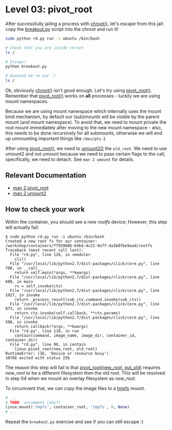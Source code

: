 # Level 03: pivot_root

After successfully jailing a process with [chroot()](https://docs.python.org/2/library/os.html#os.chroot), let's escape from this jail: copy the [breakout.py](breakout.py) script into the chroot and run it!

```bash
sudo python rd.py run -i ubuntu /bin/bash

# Check that you are inside chroot
ls /

# Escape!
python breakout.py

# Aaaaand we're out :)
ls /
```


Ok, obviously [chroot()](https://docs.python.org/2/library/os.html#os.chroot) isn't good enough. Let's try using [pivot_root()](https://rawgit.com/Fewbytes/rubber-docker/master/docs/linux/index.html#linux.pivot_root).
Remember that [pivot_root()](https://rawgit.com/Fewbytes/rubber-docker/master/docs/linux/index.html#linux.pivot_root) works on **all** processes - luckily we are using mount namespaces.

Because we are using mount namespace which internally uses the mount bind mechanism, by default our (sub)mounts will be visible by the parent mount (and mount namespace).
To avoid that, we need to mount private the root mount immediately after moving to the new mount namespace - also, this needs to be done *recursively* for all submounts, otherwise we will end up unmounting important things like `/dev/pts` :)

After using [pivot_root()](https://rawgit.com/Fewbytes/rubber-docker/master/docs/linux/index.html#linux.pivot_root), we need to [umount2()](https://rawgit.com/Fewbytes/rubber-docker/master/docs/linux/index.html#linux.umount2) the `old_root`.
We need to use umount2 and not umount because we need to pass certain flags to the call; specifically, we need to detach. See `man 2 umount` for details.

## Relevant Documentation

- [man 2 pivot_root](http://man7.org/linux/man-pages/man2/pivot_root.2.html)
- [man 2 umount2](http://man7.org/linux/man-pages/man2/umount2.2.html)

## How to check your work

Within the container, you should see a new *rootfs* device; However, this step will actually fail:

```
$ sudo python rd.py run -i ubuntu /bin/bash
Created a new root fs for our container: /workshop/containers/f793960b-64bd-4c21-9a7f-da1b0fbe9aad/rootfs
Traceback (most recent call last):
  File "rd.py", line 126, in <module>
    cli()
  File "/usr/local/lib/python2.7/dist-packages/click/core.py", line 700, in __call__
    return self.main(*args, **kwargs)
  File "/usr/local/lib/python2.7/dist-packages/click/core.py", line 680, in main
    rv = self.invoke(ctx)
  File "/usr/local/lib/python2.7/dist-packages/click/core.py", line 1027, in invoke
    return _process_result(sub_ctx.command.invoke(sub_ctx))
  File "/usr/local/lib/python2.7/dist-packages/click/core.py", line 873, in invoke
    return ctx.invoke(self.callback, **ctx.params)
  File "/usr/local/lib/python2.7/dist-packages/click/core.py", line 508, in invoke
    return callback(*args, **kwargs)
  File "rd.py", line 118, in run
    contain(command, image_name, image_dir, container_id, container_dir)
  File "rd.py", line 98, in contain
    linux.pivot_root(new_root, old_root)
RuntimeError: (16, 'Device or resource busy')
10766 exited with status 256
```

The reason this step will fail is that [pivot_root(new_root, put_old)](https://rawgit.com/Fewbytes/rubber-docker/master/docs/linux/index.html#linux.pivot_root) requires *new_root* to be a different filesystem then the old root.
This will be resolved in step 04 when we mount an overlay filesystem as *new_root*.

To circumvent that, we can copy the image files to a [tmpfs](https://en.wikipedia.org/wiki/Tmpfs) mount.
```python
# ...
# TODO: uncomment (why?)
linux.mount('tmpfs', container_root, 'tmpfs', 0, None)
# ...
```

Repeat the `breakout.py` exercise and see if you can still escape :)
